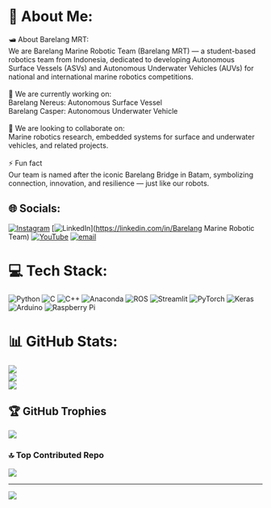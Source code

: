 # 💫 About Me:
🛥️ About Barelang MRT:<br>We are Barelang Marine Robotic Team (Barelang MRT) — a student-based robotics team from Indonesia, dedicated to developing Autonomous Surface Vessels (ASVs) and Autonomous Underwater Vehicles (AUVs) for national and international marine robotics competitions.<br><br>🔭 We are currently working on:<br>Barelang Nereus: Autonomous Surface Vessel<br>Barelang Casper: Autonomous Underwater Vehicle<br><br>🤝 We are looking to collaborate on:<br>Marine robotics research, embedded systems for surface and underwater vehicles, and related projects.<br><br>⚡ Fun fact<br>Our team is named after the iconic Barelang Bridge in Batam, symbolizing connection, innovation, and resilience — just like our robots.


## 🌐 Socials:
[![Instagram](https://img.shields.io/badge/Instagram-%23E4405F.svg?logo=Instagram&logoColor=white)](https://instagram.com/barelang_mrt) [![LinkedIn](https://img.shields.io/badge/LinkedIn-%230077B5.svg?logo=linkedin&logoColor=white)](https://linkedin.com/in/Barelang Marine Robotic Team) [![YouTube](https://img.shields.io/badge/YouTube-%23FF0000.svg?logo=YouTube&logoColor=white)](https://youtube.com/@BarelangMRT) [![email](https://img.shields.io/badge/Email-D14836?logo=gmail&logoColor=white)](mailto:mrtbarelang@gmail.com) 

# 💻 Tech Stack:
![Python](https://img.shields.io/badge/python-3670A0?style=for-the-badge&logo=python&logoColor=ffdd54) ![C](https://img.shields.io/badge/c-%2300599C.svg?style=for-the-badge&logo=c&logoColor=white) ![C++](https://img.shields.io/badge/c++-%2300599C.svg?style=for-the-badge&logo=c%2B%2B&logoColor=white) ![Anaconda](https://img.shields.io/badge/Anaconda-%2344A833.svg?style=for-the-badge&logo=anaconda&logoColor=white) ![ROS](https://img.shields.io/badge/ros-%230A0FF9.svg?style=for-the-badge&logo=ros&logoColor=white) ![Streamlit](https://img.shields.io/badge/Streamlit-%23FE4B4B.svg?style=for-the-badge&logo=streamlit&logoColor=white) ![PyTorch](https://img.shields.io/badge/PyTorch-%23EE4C2C.svg?style=for-the-badge&logo=PyTorch&logoColor=white) ![Keras](https://img.shields.io/badge/Keras-%23D00000.svg?style=for-the-badge&logo=Keras&logoColor=white) ![Arduino](https://img.shields.io/badge/-Arduino-00979D?style=for-the-badge&logo=Arduino&logoColor=white) ![Raspberry Pi](https://img.shields.io/badge/-Raspberry_Pi-C51A4A?style=for-the-badge&logo=Raspberry-Pi)
# 📊 GitHub Stats:
![](https://github-readme-stats.vercel.app/api?username=barelangmrt-robotics&theme=tokyonight&hide_border=true&include_all_commits=true&count_private=false)<br/>
![](https://nirzak-streak-stats.vercel.app/?user=barelangmrt-robotics&theme=tokyonight&hide_border=true)<br/>
![](https://github-readme-stats.vercel.app/api/top-langs/?username=barelangmrt-robotics&theme=tokyonight&hide_border=true&include_all_commits=true&count_private=false&layout=compact)

## 🏆 GitHub Trophies
![](https://github-profile-trophy.vercel.app/?username=barelangmrt-robotics&theme=tokyonight&no-frame=true&no-bg=false&margin-w=4)

### 🔝 Top Contributed Repo
![](https://github-contributor-stats.vercel.app/api?username=barelangmrt-robotics&limit=5&theme=tokyonight&combine_all_yearly_contributions=true)

---
[![](https://visitcount.itsvg.in/api?id=barelangmrt-robotics&icon=4&color=1)](https://visitcount.itsvg.in)

<!-- Proudly created with GPRM ( https://gprm.itsvg.in ) -->
